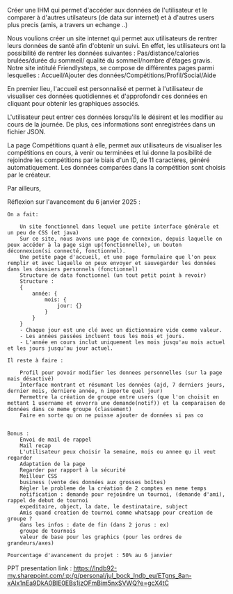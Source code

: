 Créer une IHM   qui permet d'accéder aux données de l'utilisateur et le comparer à d'autres utilsateurs (de data sur internet) et à d'autres users plus precis (amis, a travers un echange ..)



Nous voulions créer un site internet qui permet aux utilisateurs de rentrer leurs données de santé afin d'obtenir un suivi. En effet, les utilisateurs ont la possibilité de rentrer les données suivantes : Pas/distance/calories brulées/durée du sommeil/ qualité du sommeil/nombre d'étages gravis.
Notre site intitulé Friendlysteps, se compose de différentes pages parmi lesquelles : Accueil/Ajouter des données/Compétitions/Profil/Social/Aide

En premier lieu, l'accueil est personnalisé et permet à l'utilisateur de visualiser ces données quotidiennes et d'approfondir ces données en cliquant pour obtenir les graphiques associés.

L'utilisateur peut entrer ces données lorsqu'ils le désirent et les modifier au cours de la journée. De plus, ces informations sont enregistrées dans un fichier JSON.

La page Compétitions quant à elle, permet aux utilisateurs de visualiser les compétitions en cours, à venir ou terminées et lui donne la posibilité de rejoindre les compétitions par le biais d'un ID, de 11 caractères, généré automatiquement.
Les données comparées dans la compétition sont choisis par le créateur.

Par ailleurs, 

Réflexion sur l'avancement du 6 janvier 2025 : 

    On a fait:

        Un site fonctionnel dans lequel une petite interface générale et un peu de CSS (et java)
        Sur ce site, nous avons une page de connexion, depuis laquelle on peux accéder à la page sign up(fonctionnelle), un bouton déconnexion(si connecté, fonctionnel).
        Une petite page d'accueil, et une page formulaire que l'on peux remplir et avec laquelle on peux envoyer et sauvegarder les données dans les dossiers personnels (fonctionnel)
        Structure de data fonctionnel (un tout petit point à revoir)
        Structure :
        {
            année: {
                mois: {
                    jour: {}
                }
            }
        }
        - Chaque jour est une clé avec un dictionnaire vide comme valeur.
        - Les années passées incluent tous les mois et jours.
        - L'année en cours inclut uniquement les mois jusqu'au mois actuel et les jours jusqu'au jour actuel.
        
    Il reste à faire : 

        Profil pour povoir modifier les donnees personnelles (sur la page mais désactivé)
        Interface montrant et résumant les données (ajd, 7 derniers jours, dernier mois, derniere année, n importe quel jour)
        Permettre la création de groupe entre users (que l'on choisit en mettant 1 username et enverra une demande(notif)) et la comparaison de données dans ce meme groupe (classement)
        Faire en sorte qu on ne puisse ajouter de données si pas co
        

    Bonus : 
        Envoi de mail de rappel
        Mail recap
        L'utilisateur peux choisir la semaine, mois ou annee qu il veut regarder
        Adaptation de la page
        Regarder par rapport à la sécurité
        Meilleur CSS
        business (vente des données aux grosses boîtes)
        Régler le probleme de la création de 2 comptes en meme temps
        notification : demande pour rejoindre un tournoi, (demande d'ami), rappel de debut de tournoi
        expeditaire, object, la date, le destinataire, subject
        Amis quand creation de tournoi comme whatsapp pour creation de groupe ?
        dans les infos : date de fin (dans 2 jorus : ex)
        groupe de tournois
        valeur de base pour les graphics (pour les ordres de grandeurs/axes)

    Pourcentage d'avancement du projet : 50% au 6 janvier

PPT presentation link :
https://lndb92-my.sharepoint.com/:p:/g/personal/jul_bock_lndb_eu/ETgns_8an-xAlx1nEa9DkA0BlE0EBs1jzOFmBim5nxSVWQ?e=gcX4tC
